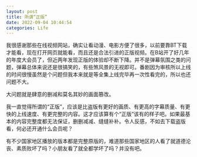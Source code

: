 ```yaml
---
layout: post
title: 所谓“正版”
date: 2022-09-04 10:44:54
categories: Life
---
```


我很感谢那些在线视频网站，确实让看动漫、电影方便了很多，以前要靠BT下载才能看，现在打开网页就能看，而且还是合法引进的正版视频。在B站开了好几年的年度大会员了，但近两年发现正版的体验却不断下降。并不是弹幕氛围之类的问题，弹幕总体来说还是很搞笑的，有些煞风景的无视即可。番剧因为审核所以上线的时间很慢虽然是个问题但我本来就是等全集上线完毕再一次性看完的，所以也还问题不大。

大问题就是肆意的删减和莫名其妙的画面篡改。

我一直觉得所谓的“正版”，应该是比盗版有更好的画质、有更高的字幕质量、有更快的上线速度、有更完整的内容。这才应该算有个“正版”该有的样子吧。如果最基本的内容完整度都无法保证，删删减减、缝缝补补。令人反感，不如去下载盗版看，何必还开通什么会员呢？

有不少国家地区播放的版本都是完整原版的，难道那些国家地区的人看了就道德沦丧、素质败坏了吗？小朋友看了就全都学坏了吗？并没有吧。